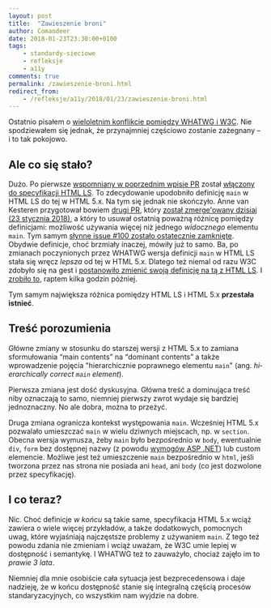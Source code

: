 ```yaml
---
layout: post
title:  "Zawieszenie broni"
author: Comandeer
date: 2018-01-23T23:30:00+0100
tags: 
    - standardy-sieciowe
    - refleksje
    - a11y
comments: true
permalink: /zawieszenie-broni.html
redirect_from:
    - /refleksje/a11y/2018/01/23/zawieszenie-broni.html
---
```


Ostatnio pisałem o [wieloletnim konflikcie pomiędzy WHATWG i W3C](https://blog.comandeer.pl/refleksje/a11y/2018/01/05/pyrrusowe-zwyciestwo.html). Nie spodziewałem się jednak, że przynajmniej częściowo zostanie zażegnany – i to tak pokojowo.

## Ale co się stało?

Dużo. Po pierwsze [wspomniany w poprzednim wpisie PR](https://github.com/whatwg/html/pull/3326) został [włączony do specyfikacji HTML LS](https://github.com/whatwg/html/pull/3326#event-1423841798). To zdecydowanie upodobniło definicję `main` w HTML LS do tej w HTML 5.x. Na tym się jednak nie skończyło. Anne van Kesteren przygotował bowiem [drugi PR](https://github.com/whatwg/html/pull/3354), który [został zmerge'owany dzisiaj (23 stycznia 2018)](https://github.com/whatwg/html/pull/3354#event-1436763140), a który to usuwał ostatnią poważną różnicę pomiędzy definicjami: możliwość używania więcej niż jednego _widocznego_ elementu `main`. Tym samym [słynne issue #100 zostało ostatecznie zamknięte](https://github.com/whatwg/html/issues/100#event-1436763021). Obydwie definicje, choć brzmiały inaczej, mówiły już to samo. Ba, po zmianach poczynionych przez WHATWG wersja definicji `main` w HTML LS stała się wręcz _lepsza_ od tej w HTML 5.x. Dlatego też niemal od razu W3C zdobyło się na gest i [postanowiło zmienić swoją definicję na tą z HTML LS](https://github.com/w3c/html/issues/1153). I [zrobiło to](https://github.com/w3c/html/issues/1153#event-1437396048), raptem kilka godzin później.

Tym samym największa różnica pomiędzy HTML LS i HTML 5.x **przestała istnieć**.

## Treść porozumienia

Główne zmiany w stosunku do starszej wersji z HTML 5.x to zamiana sformułowania <q>main contents</q> na <q>dominant contents</q> a także wprowadzenie pojęcia "hierarchicznie poprawnego elementu `main`" (ang. <i lang="en">hierarchically correct `main` element</i>).

Pierwsza zmiana jest dość dyskusyjna. Główna treść a dominująca treść niby oznaczają to samo, niemniej pierwszy zwrot wydaje się bardziej jednoznaczny. No ale dobra, można to przeżyć.

Druga zmiana ogranicza kontekst występowania `main`. Wcześniej HTML 5.x pozwalało umieszczać `main` w wielu dziwnych miejscach, np. w `section`. Obecna wersja wymusza, żeby `main` było bezpośrednio w `body`, ewentualnie `div`, `form` bez dostępnej nazwy (z powodu [wymogów ASP .NET](https://github.com/whatwg/html/pull/3354#issuecomment-358898757)) lub custom elemencie. Możliwe jest też umieszczenie `main` bezpośrednio w `html`, jeśli tworzona przez nas strona nie posiada ani `head`, ani `body` (co jest dozwolone przez specyfikację).

## I co teraz?

Nic. Choć definicje _w końcu_ są takie same, specyfikacja HTML 5.x wciąż zawiera o wiele więcej przykładów, a także dodatkowych, pomocnych uwag, które wyjaśniają najczęstsze problemy z używaniem `main`. Z tego też powodu zdania nie zmieniam i wciąż uważam, że W3C umie lepiej w dostępność i semantykę. I WHATWG też to zauważyło, chociaż zajęło im to _prawie 3 lata_.

Niemniej dla mnie osobiście cała sytuacja jest bezprecedensowa i daje nadzieję, że w końcu dostępność stanie się integralną częścią procesów standaryzacyjnych, co wszystkim nam wyjdzie na dobre.
